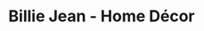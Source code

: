 ---
title: "Billie Jean - Home Décor"
url: /frankfurt-am-main/billie-jean-home-decor/
shop: Antiquitäten
---